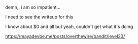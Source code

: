 demn,, i am so impatient...

I need to see the writeup for this


I know about $0 and all but yeah, couldn't get what it's doing
 
https://mayadevbe.me/posts/overthewire/bandit/level33/